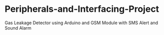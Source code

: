 # Peripherals-and-Interfacing-Project
Gas Leakage Detector using Arduino and GSM Module with SMS Alert and Sound Alarm

